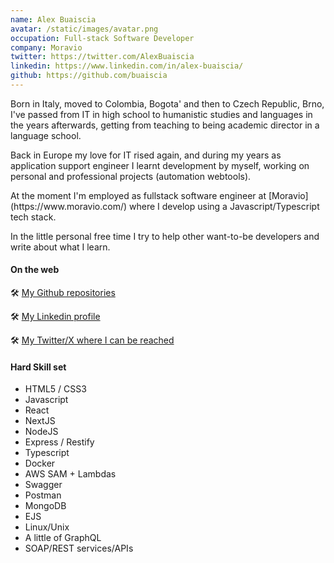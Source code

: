```yaml
---
name: Alex Buaiscia
avatar: /static/images/avatar.png
occupation: Full-stack Software Developer
company: Moravio
twitter: https://twitter.com/AlexBuaiscia
linkedin: https://www.linkedin.com/in/alex-buaiscia/
github: https://github.com/buaiscia
---
```


<div>
  <p>Born in Italy, moved to Colombia, Bogota' and then to Czech Republic, Brno, I've passed from IT in high school to humanistic studies and languages in the years afterwards, getting from teaching to being academic director in a language school.</p>
  <p>Back in Europe my love for IT rised again, and during my years as application support engineer I learnt development by myself, working on personal and professional projects (automation webtools).</p>
  <p>At the moment I'm employed as fullstack software engineer at [Moravio](https://www.moravio.com/) where I develop using a Javascript/Typescript tech stack.</p>
  <p>In the little personal free time I try to help other want-to-be developers and write about what I learn.</p>
  <h4>On the web</h4>
  <p>🛠 <a href="https://github.com/buaiscia" target="__blank" style={{ marginLeft: '10px' }}>My Github repositories </a></p>
  <p>🛠 <a href="https://www.linkedin.com/in/alex-buaiscia/" target="__blank" style={{ marginLeft: '10px' }}>My Linkedin profile</a></p>
  <p>🛠 <a href="https://twitter.com/AlexBuaiscia" target="__blank" style={{ marginLeft: '10px' }}>My Twitter/X where I can be reached </a></p>
  <h4>Hard Skill set</h4>
  <ul>
    <li>HTML5 / CSS3</li>
    <li>Javascript</li>
    <li>React</li>
    <li>NextJS</li>
    <li>NodeJS</li>
    <li>Express / Restify</li>
    <li>Typescript</li>
    <li>Docker</li>
    <li>AWS SAM + Lambdas</li>
    <li>Swagger</li>
    <li>Postman</li>
    <li>MongoDB</li>
    <li>EJS</li>
    <li>Linux/Unix</li>
    <li>A little of GraphQL</li>
    <li>SOAP/REST services/APIs</li>
  </ul>
</div>
